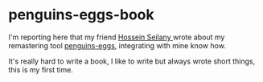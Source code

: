 # penguins-eggs-book

I'm reporting here that my friend [Hossein Seilany
](https://github.com/hosseinseilani) wrote about my remastering tool [penguins-eggs](https://github.com/pieroproietti/penguins-eggs), integrating with mine know how.

It's really hard to write a book, I like to write but always wrote short things, this is my first time.



